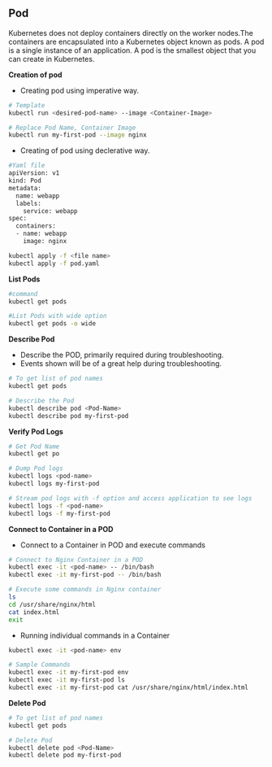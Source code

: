 ## Pod
Kubernetes does not deploy containers directly on the worker nodes.The containers are encapsulated into a Kubernetes object known as pods. A pod is a single instance of an application. A pod is the smallest object that you can create in Kubernetes.

**Creation of pod**
- Creating pod using imperative way.

```bash
# Template
kubectl run <desired-pod-name> --image <Container-Image>

# Replace Pod Name, Container Image
kubectl run my-first-pod --image nginx
```
- Creating of pod using declerative way.

```bash
#Yaml file
apiVersion: v1
kind: Pod
metadata:
  name: webapp
  labels:
    service: webapp
spec:
  containers:
  - name: webapp
    image: nginx
```

```bash
kubectl apply -f <file name>
kubectl apply -f pod.yaml
```

**List Pods**

```bash
#command
kubectl get pods 

#List Pods with wide option
kubectl get pods -o wide

```
**Describe Pod**
 - Describe the POD, primarily required during troubleshooting.
 - Events shown will be of a great help during troubleshooting.

```bash
# To get list of pod names
kubectl get pods

# Describe the Pod
kubectl describe pod <Pod-Name>
kubectl describe pod my-first-pod 

```

**Verify Pod Logs**
```bash
# Get Pod Name
kubectl get po

# Dump Pod logs
kubectl logs <pod-name>
kubectl logs my-first-pod

# Stream pod logs with -f option and access application to see logs
kubectl logs -f <pod-name>
kubectl logs -f my-first-pod
```
**Connect to Container in a POD**
- Connect to a Container in POD and execute commands
```bash
# Connect to Nginx Container in a POD
kubectl exec -it <pod-name> -- /bin/bash
kubectl exec -it my-first-pod -- /bin/bash

# Execute some commands in Nginx container
ls
cd /usr/share/nginx/html
cat index.html
exit
```

- Running individual commands in a Container

```bash
kubectl exec -it <pod-name> env

# Sample Commands
kubectl exec -it my-first-pod env
kubectl exec -it my-first-pod ls
kubectl exec -it my-first-pod cat /usr/share/nginx/html/index.html
```

**Delete Pod**
```bash
# To get list of pod names
kubectl get pods

# Delete Pod
kubectl delete pod <Pod-Name>
kubectl delete pod my-first-pod

```

